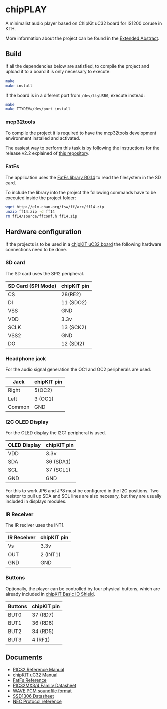 # chipPLAY
A minimalist audio player based on ChipKit uC32 board for IS1200 coruse in KTH.

More information about the project can be found in the [Extended Abstract](ABSTRACT.md).

## Build
If all the dependencies below are satisfied, to compile the project and upload it to a board it is only necessary to execute:

```bash
make
make install
```

If the board is in a diferent port from `/dev/ttyUSB0`, execute instead:

```bash
make
make TTYDEV=/dev/port install
```

### mcp32tools
To compile the project it is required to have the mcp32tools development environment installed and activated.

The easiest way to perform this task is by following the instructions for the release v2.2 explained of [this repository](https://github.com/is1200-example-projects/mcb32tools/releases/tag/v2.2).

### FatFs

The application uses the [FatFs library R0.14](http://elm-chan.org/fsw/ff/00index_e.html) to read the filesystem in the SD card.

To include the library into the project the following commands have to be executed inside the project folder:

```bash
wget http://elm-chan.org/fsw/ff/arc/ff14.zip
unzip ff14.zip -d ff14
rm ff14/source/ffconf.h ff14.zip
```

## Hardware configuration

If the projects is to be used in a [chipKIT uC32 board](https://chipkit.net/wpcproduct/chipkit-uc32/) the following hardware connections need to be done.

### SD card

The SD card uses the SPI2 peripheral.


| SD Card (SPI Mode)  | chipKIT pin   |
| ------------------- |---------------|
| CS                  | 28(RE2)       |
| DI                  | 11 (SDO2)     |
| VSS                 | GND           |
| VDD                 | 3.3v          |
| SCLK                | 13 (SCK2)     |
| VSS2                | GND           |
| DO                  | 12 (SDI2)     |

### Headphone jack
For the audio signal generation the OC1 and OC2 peripherals are used.

| Jack      | chipKIT pin   |
| --------- |---------------|
| Right     | 5(OC2)        |
| Left      | 3 (OC1)       |
| Common    | GND           |

### I2C OLED Display
For  the OLED display the I2C1 peripheral is used.

| OLED Display  | chipKIT pin   |
| ------------- |---------------|
| VDD           | 3.3v          |
| SDA           | 36 (SDA1)     |
| SCL           | 37 (SCL1)     |
| GND           | GND           |

For this to work JP6 and JP8 must be configured in the I2C positions.
Two resistor to pull up SDA and SCL lines are also necesary, but they are usually included in displays modules.

### IR Receiver
The IR reciver uses the INT1.

| IR Receiver   | chipKIT pin   |
| ------------- |---------------|
| Vs            | 3.3v          |
| OUT           | 2 (INT1)      |
| GND           | GND           |

### Buttons
Optionally, the player can be controlled by four physical buttons, which are already included in [chipKIT Basic IO Shield](https://chipkit.net/wiki/index.php?title=Basic_IO_Shield).

| Buttons       | chipKIT pin   |
| ------------- |---------------|
| BUT0          | 37 (RD7)      |
| BUT1          | 36 (RD6)      |
| BUT2          | 34 (RD5)      |
| BUT3          | 4 (RF1)       |


## Documents

- [PIC32 Reference Manual](http://hades.mech.northwestern.edu/images/2/21/61132B_PIC32ReferenceManual.pdf)
- [chipKIT uC32 Manual](https://reference.digilentinc.com/_media/chipkit_uc32:chipkit_uc32_rm.pdf)
- [FatFs Reference](http://elm-chan.org/fsw/ff/00index_e.html)
- [PIC32MX3/4 Family Datasheet](http://ww1.microchip.com/downloads/en/DeviceDoc/61143H.pdf)
- [WAVE PCM soundfile format](http://soundfile.sapp.org/doc/WaveFormat/)
- [SSD1306 Datasheet](https://cdn-shop.adafruit.com/datasheets/SSD1306.pdf)
- [NEC Protocol reference](https://www.sbprojects.net/knowledge/ir/nec.php)
